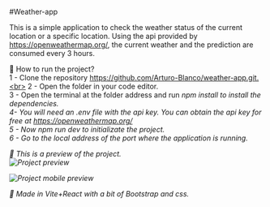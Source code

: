 #Weather-app

This is a simple application to check the weather status of the current location or a specific location. Using the api provided by https://openweathermap.org/, the current weather and the prediction are consumed every 3 hours.

:running: How to run the project?<br>
1 - Clone the repository https://github.com/Arturo-Blanco/weather-app.git.<br>
2 - Open the folder in your code editor.<br>
3 - Open the terminal at the folder address and run <i>npm install<i> to install the dependencies.<br>
4- You will need an <i>.env<i> file with the api key. You can obtain the api key for free at https://openweathermap.org/ <br>
5 - Now <i>npm run dev<i> to initializate the project.<br>
6 - Go to the local address of the port where the application is running.

:eyes: This is a preview of the project.<br>
![Project preview](https://github.com/arturobdev/weather-app/blob/7fcf69a1713940d1a8b51a41f9bb0e30bee7eed9/Weather-app-preview.jpg)<br>

![Project mobile preview](https://github.com/arturobdev/weather-app/blob/7fcf69a1713940d1a8b51a41f9bb0e30bee7eed9/image.png)<br>

:hammer: Made in Vite+React with a bit of Bootstrap and css.
